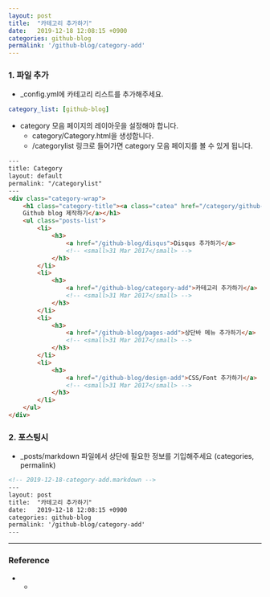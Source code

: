 ```yaml
---
layout: post
title:  "카테고리 추가하기"
date:   2019-12-18 12:08:15 +0900
categories: github-blog
permalink: '/github-blog/category-add'
---
```





### 1. 파일 추가

- _config.yml에 카테고리 리스트를 추가해주세요.

```yml
category_list: [github-blog]
```

- category 모음 페이지의 레이아웃을 설정해야 합니다.
    - category/Category.html을 생성합니다.
    - /categorylist 링크로 들어가면 category 모음 페이지를 볼 수 있게 됩니다. 

```html
---
title: Category
layout: default
permalink: "/categorylist"
---
<div class="category-wrap">
    <h1 class="category-title"><a class="catea" href="/category/github-blog">
    Github blog 제작하기</a></h1>
    <ul class="posts-list">
        <li>
            <h3>
                <a href="/github-blog/disqus">Disqus 추가하기</a>
                <!-- <small>31 Mar 2017</small> -->
            </h3>
        </li>
        <li>
            <h3>
                <a href="/github-blog/category-add">카테고리 추가하기</a>
                <!-- <small>31 Mar 2017</small> -->
            </h3>
        </li>
        <li>
            <h3>
                <a href="/github-blog/pages-add">상단바 메뉴 추가하기</a>
                <!-- <small>31 Mar 2017</small> -->
            </h3>
        </li>
        <li>
            <h3>
                <a href="/github-blog/design-add">CSS/Font 추가하기</a>
                <!-- <small>31 Mar 2017</small> -->
            </h3>
        </li>
    </ul>
</div>
```

### 2. 포스팅시

- _posts/markdown 파일에서 상단에 필요한 정보를 기입해주세요 (categories, permalink) 

```html
<!-- 2019-12-18-category-add.markdown -->
---
layout: post
title:  "카테고리 추가하기"
date:   2019-12-18 12:08:15 +0900
categories: github-blog
permalink: '/github-blog/category-add'
---
```


---



### Reference 

- -